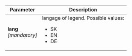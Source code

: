 | Parameter | Description |
| ----------- | ----------- |
| **lang**<br />*[mandatory]*| langage of legend. Possible values: <ul><li>SK</li><li>EN</li><li>DE</li></ul> |